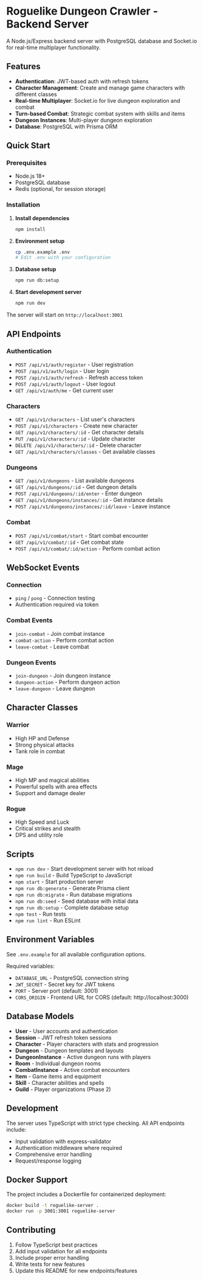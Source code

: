 # Roguelike Dungeon Crawler - Backend Server

A Node.js/Express backend server with PostgreSQL database and Socket.io for real-time multiplayer functionality.

## Features

- **Authentication**: JWT-based auth with refresh tokens
- **Character Management**: Create and manage game characters with different classes
- **Real-time Multiplayer**: Socket.io for live dungeon exploration and combat
- **Turn-based Combat**: Strategic combat system with skills and items
- **Dungeon Instances**: Multi-player dungeon exploration
- **Database**: PostgreSQL with Prisma ORM

## Quick Start

### Prerequisites

- Node.js 18+
- PostgreSQL database
- Redis (optional, for session storage)

### Installation

1. **Install dependencies**
   ```bash
   npm install
   ```

2. **Environment setup**
   ```bash
   cp .env.example .env
   # Edit .env with your configuration
   ```

3. **Database setup**
   ```bash
   npm run db:setup
   ```

4. **Start development server**
   ```bash
   npm run dev
   ```

The server will start on `http://localhost:3001`

## API Endpoints

### Authentication
- `POST /api/v1/auth/register` - User registration
- `POST /api/v1/auth/login` - User login
- `POST /api/v1/auth/refresh` - Refresh access token
- `POST /api/v1/auth/logout` - User logout
- `GET /api/v1/auth/me` - Get current user

### Characters
- `GET /api/v1/characters` - List user's characters
- `POST /api/v1/characters` - Create new character
- `GET /api/v1/characters/:id` - Get character details
- `PUT /api/v1/characters/:id` - Update character
- `DELETE /api/v1/characters/:id` - Delete character
- `GET /api/v1/characters/classes` - Get available classes

### Dungeons
- `GET /api/v1/dungeons` - List available dungeons
- `GET /api/v1/dungeons/:id` - Get dungeon details
- `POST /api/v1/dungeons/:id/enter` - Enter dungeon
- `GET /api/v1/dungeons/instances/:id` - Get instance details
- `POST /api/v1/dungeons/instances/:id/leave` - Leave instance

### Combat
- `POST /api/v1/combat/start` - Start combat encounter
- `GET /api/v1/combat/:id` - Get combat state
- `POST /api/v1/combat/:id/action` - Perform combat action

## WebSocket Events

### Connection
- `ping` / `pong` - Connection testing
- Authentication required via token

### Combat Events
- `join-combat` - Join combat instance
- `combat-action` - Perform combat action
- `leave-combat` - Leave combat

### Dungeon Events
- `join-dungeon` - Join dungeon instance
- `dungeon-action` - Perform dungeon action
- `leave-dungeon` - Leave dungeon

## Character Classes

### Warrior
- High HP and Defense
- Strong physical attacks
- Tank role in combat

### Mage
- High MP and magical abilities
- Powerful spells with area effects
- Support and damage dealer

### Rogue
- High Speed and Luck
- Critical strikes and stealth
- DPS and utility role

## Scripts

- `npm run dev` - Start development server with hot reload
- `npm run build` - Build TypeScript to JavaScript
- `npm start` - Start production server
- `npm run db:generate` - Generate Prisma client
- `npm run db:migrate` - Run database migrations
- `npm run db:seed` - Seed database with initial data
- `npm run db:setup` - Complete database setup
- `npm test` - Run tests
- `npm run lint` - Run ESLint

## Environment Variables

See `.env.example` for all available configuration options.

Required variables:
- `DATABASE_URL` - PostgreSQL connection string
- `JWT_SECRET` - Secret key for JWT tokens
- `PORT` - Server port (default: 3001)
- `CORS_ORIGIN` - Frontend URL for CORS (default: http://localhost:3000)

## Database Models

- **User** - User accounts and authentication
- **Session** - JWT refresh token sessions
- **Character** - Player characters with stats and progression
- **Dungeon** - Dungeon templates and layouts
- **DungeonInstance** - Active dungeon runs with players
- **Room** - Individual dungeon rooms
- **CombatInstance** - Active combat encounters
- **Item** - Game items and equipment
- **Skill** - Character abilities and spells
- **Guild** - Player organizations (Phase 2)

## Development

The server uses TypeScript with strict type checking. All API endpoints include:
- Input validation with express-validator
- Authentication middleware where required
- Comprehensive error handling
- Request/response logging

## Docker Support

The project includes a Dockerfile for containerized deployment:

```bash
docker build -t roguelike-server .
docker run -p 3001:3001 roguelike-server
```

## Contributing

1. Follow TypeScript best practices
2. Add input validation for all endpoints
3. Include proper error handling
4. Write tests for new features
5. Update this README for new endpoints/features